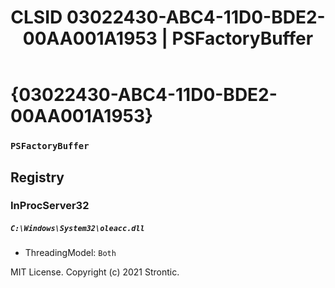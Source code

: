 ﻿---
title: "CLSID 03022430-ABC4-11D0-BDE2-00AA001A1953 | PSFactoryBuffer"
excerpt: What is COM-Object CLSID 03022430-ABC4-11D0-BDE2-00AA001A1953?
---

# {03022430-ABC4-11D0-BDE2-00AA001A1953}

### `PSFactoryBuffer`

## Registry


### InProcServer32

##### `C:\Windows\System32\oleacc.dll`
* ThreadingModel: `Both`

MIT License. Copyright (c) 2021 Strontic.


